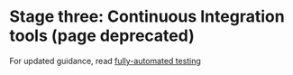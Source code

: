 # Stage three: Continuous Integration tools (page deprecated)

For updated guidance, read [fully-automated testing](fully-automated-testing.md)
